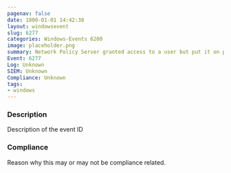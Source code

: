 ```yaml
---
pagenav: false
date: 1800-01-01 14:42:38
layout: windowsevent
slug: 6277
categories: Windows-Events 6200
image: placeholder.png
summary: Network Policy Server granted access to a user but put it on probation because the host did not meet the defined health policy
Event: 6277
Log: Unknown
SIEM: Unknown
Compliance: Unknown
tags:
- windows
---
```


### Description

Description of the event ID

### Compliance

Reason why this may or may not be compliance related.
